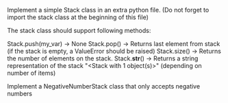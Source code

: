 Implement a simple Stack class in an extra python file. (Do not forget to import the stack class at the beginning of this file)

The stack class should support following methods:

Stack.push(my_var) -> None
Stack.pop() -> Returns last element from stack (if the stack is empty, a ValueError should be raised)
Stack.size() -> Returns the number of elements on the stack.
Stack.__str__() -> Returns a string representation of the stack "<Stack with 1 object(s)>" (depending on number of items)

Implement a NegativeNumberStack class that only accepts negative numbers